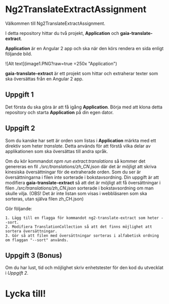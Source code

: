 # Ng2TranslateExtractAssignment

Välkommen till Ng2TranslateExtractAssignment.

I detta repository hittar du två projekt, **Application** och **gaia-translate-extract**.

**Application** är en Angular 2 app och ska när den körs rendera en sida enligt följande bild.

![Alt text](image1.PNG?raw=true =250x "Application")

**gaia-translate-extract** är ett projekt som hittar och extraherar texter som ska översättas från en Angular 2 app.

## Uppgift 1
Det första du ska göra är att få igång **Application**.
Börja med att klona detta repository och starta **Application** på din egen dator.

## Uppgift 2
Som du kanske har sett är orden som listas i **Application** märkta med ett direktiv som heter *translate*.
Detta används för att förstå vilka delar av applikationen som ska översättas till andra språk.

Om du kör kommandot *npm run extract:translations* så kommer det genereras en fil *./src/translations/zh_CN.json* där det är möjligt
att skriva kinesiska översättningar för de extraherade orden.
Som du ser är översättningarna i filen inte sorterade i bokstavsordning. Din uppgift är att modifiera **gaia-translate-extract** så
att det är möjligt att få översättningar i filen *./src/translations/zh_CN.json* sorterade i bokstavsordning om man skulle vilja. (OBS! Det är inte listan som visas i webbläsaren som ska sorteras, utan själva filen zh_CH.json)

Gör följande:

    1. Lägg till en flagga för kommandot ng2-translate-extract som heter --sort.
    2. Modifiera TranslationCollection så att det finns möjlighet att sortera översättningar.
    3. Gör så att filen med översättningar sorteras i alfabetisk ordning om flaggan "--sort" används.

## Uppgift 3 (Bonus)
Om du har lust, tid och möjlighet skriv enhetstester för den kod du utvecklat i *Uppgift 2*.

# Lycka till!

